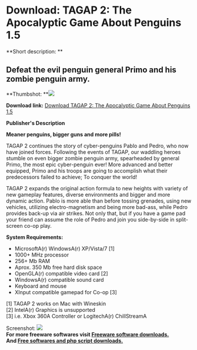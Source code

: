 # Download: TAGAP 2: The Apocalyptic Game About Penguins 1.5

**Short description: **

## Defeat the evil penguin general Primo and his zombie penguin army.

  
**Thumbshot: **![](http://www.freewarefiles.com/screenshot/tagap2v13_md.jpg)   
  
**Download link:** [Download TAGAP 2: The Apocalyptic Game About Penguins 1.5](http://freesoftwares.boysofts.com/TAGAP-2-The-Apocalyptic-Game-About-Penguins-15_program_72030.html)  
  

**Publisher's Description**  
  

**Meaner penguins, bigger guns and more pills!**

TAGAP 2 continues the story of cyber-penguins Pablo and Pedro, who now have
joined forces. Following the events of TAGAP, our waddling heroes stumble on
even bigger zombie penguin army, spearheaded by general Primo, the most epic
cyber-penguin ever! More advanced and better equipped, Primo and his troops
are going to accomplish what their predecessors failed to achieve; To conquer
the world!

TAGAP 2 expands the original action formula to new heights with variety of new
gameplay features, diverse environments and bigger and more dynamic action.
Pablo is more able than before tossing grenades, using new vehicles, utilizing
electro-magnetism and being more bad-ass, while Pedro provides back-up via air
strikes. Not only that, but if you have a game pad your friend can assume the
role of Pedro and join you side-by-side in split-screen co-op play.

**System Requirements:**

  * MicrosoftA(r) WindowsA(r) XP/Vista/7 [1]
  * 1000+ MHz processor
  * 256+ Mb RAM
  * Aprox. 350 Mb free hard disk space
  * OpenGLA(r) compatible video card [2]
  * WindowsA(r) compatible sound card
  * Keyboard and mouse
  * XInput compatible gamepad for Co-op [3]  
  
[1] TAGAP 2 works on Mac with Wineskin  
[2] IntelA(r) Graphics is unsupported  
[3] i.e. Xbox 360A Controller or LogitechA(r) ChillStreamA

  
  
Screenshot: ![](http://www.freewarefiles.com/screenshot/tagap2v13.jpg)  
**For more freeware softwares visit [Freeware software downloads.](http://freesoftwares.boysofts.com/)**   
**And [Free softwares and php script downloads.](http://www.boysofts.com/)**

